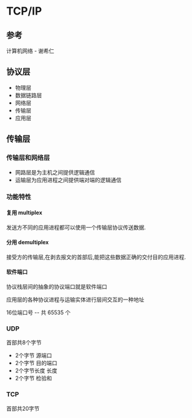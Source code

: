 # TCP/IP

## 参考

计算机网络 - 谢希仁

## 协议层

- 物理层
- 数据链路层
- 网络层
- 传输层
- 应用层

## 传输层

### 传输层和网络层

- 网路层是为主机之间提供逻辑通信
- 运输层为应用进程之间提供端对端的逻辑通信

### 功能特性

#### 复用  multiplex

发送方不同的应用进程都可以使用一个传输层协议传送数据.

#### 分用 demultiplex

接受方的传输层,在剥去报文的首部后,能把这些数据正确的交付目的应用进程.

#### 软件端口

协议栈层间的抽象的协议端口就是软件端口

应用层的各种协议进程与运输实体进行层间交互的一种地址

16位端口号 -- 共 65535 个

### UDP

首部共8个字节

- 2个字节  源端口
- 2个字节 目的端口
- 2个字节长度 长度
- 2个字节  检验和


### TCP

首部共20字节














